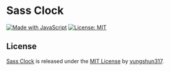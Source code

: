 # Sass Clock

[![Made with JavaScript](https://img.shields.io/badge/Made_with-JavaScript-pink.svg)](https://img.shields.io/badge/Made_with-JavaScript-pink.svg) [![License: MIT](https://img.shields.io/badge/License-MIT-yellow.svg)](https://opensource.org/licenses/MIT)

## License
[Sass Clock](https://github.com/yungshun317/sass-clock) is released under the [MIT License](https://opensource.org/licenses/MIT) by [yungshun317](https://github.com/yungshun317).
